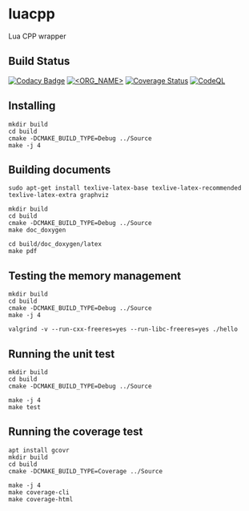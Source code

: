 # luacpp
Lua CPP wrapper

## Build Status
[![Codacy Badge](https://api.codacy.com/project/badge/Grade/100ac66e05684bc4b4ceb26781fb9166)](https://app.codacy.com/gh/jordanvrtanoski/luacpp?utm_source=github.com&utm_medium=referral&utm_content=jordanvrtanoski/luacpp&utm_campaign=Badge_Grade_Settings)
[![<ORG_NAME>](https://circleci.com/gh/jordanvrtanoski/luacpp/tree/main.svg?style=shield)](https://circleci.com/gh/jordanvrtanoski/luacpp)
[![Coverage Status](https://coveralls.io/repos/github/jordanvrtanoski/luacpp/badge.svg?branch=main)](https://coveralls.io/github/jordanvrtanoski/luacpp?branch=main)
[![CodeQL](https://github.com/jordanvrtanoski/luacpp/actions/workflows/codeql-analysis.yml/badge.svg?branch=main)](https://github.com/jordanvrtanoski/luacpp/actions/workflows/codeql-analysis.yml)

## Installing

```
mkdir build
cd build
cmake -DCMAKE_BUILD_TYPE=Debug ../Source
make -j 4
```

## Building documents

```
sudo apt-get install texlive-latex-base texlive-latex-recommended texlive-latex-extra graphviz

mkdir build
cd build
cmake -DCMAKE_BUILD_TYPE=Debug ../Source
make doc_doxygen

cd build/doc_doxygen/latex
make pdf
```

## Testing the memory management

```
mkdir build
cd build
cmake -DCMAKE_BUILD_TYPE=Debug ../Source
make -j 4

valgrind -v --run-cxx-freeres=yes --run-libc-freeres=yes ./hello
```

## Running the unit test

```
mkdir build
cd build
cmake -DCMAKE_BUILD_TYPE=Debug ../Source

make -j 4
make test 
```

## Running the coverage test

```
apt install gcovr
mkdir build
cd build
cmake -DCMAKE_BUILD_TYPE=Coverage ../Source

make -j 4
make coverage-cli
make coverage-html
```
